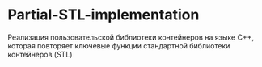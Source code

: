 # Partial-STL-implementation
Реализация пользовательской библиотеки контейнеров на языке C++, которая повторяет ключевые функции стандартной библиотеки контейнеров (STL)
